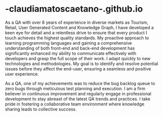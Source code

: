 # -claudiamatoscaetano-.github.io
As a QA with over 8 years of experience in diverse markets as Tourism, Retail, User Generated Content and Knowledge Graph, I have developed a keen eye for detail and a relentless drive to ensure that every product I touch achieves the highest quality standards. My proactive approach to learning programming languages and gaining a comprehensive understanding of both front-end and back-end development has significantly enhanced my ability to communicate effectively with developers and grasp the full scope of their work.
I adapt quickly to new technologies and methodologies. My goal is to identify and resolve potential issues before they affect the end-user, ensuring a seamless and positive user experience.

As a QA, one of my achievements was to reduce the bug backlog queue to zero bugs through meticulous test planning and execution. I am a firm believer in continuous improvement and regularly engage in professional development to stay abreast of the latest QA trends and practices. I take pride in fostering a collaborative team environment where knowledge sharing leads to collective success.
